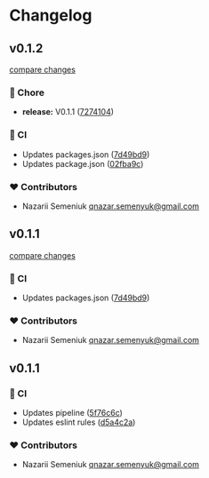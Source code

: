 # Changelog


## v0.1.2

[compare changes](https://github.com/nazarii-semeniuk/nuxt-basic-sitemap/compare/v0.1.1...v0.1.2)

### 🏡 Chore

- **release:** V0.1.1 ([7274104](https://github.com/nazarii-semeniuk/nuxt-basic-sitemap/commit/7274104))

### 🤖 CI

- Updates packages.json ([7d49bd9](https://github.com/nazarii-semeniuk/nuxt-basic-sitemap/commit/7d49bd9))
- Updates package.json ([02fba9c](https://github.com/nazarii-semeniuk/nuxt-basic-sitemap/commit/02fba9c))

### ❤️ Contributors

- Nazarii Semeniuk <qnazar.semenyuk@gmail.com>

## v0.1.1

[compare changes](https://github.com/nazarii-semeniuk/nuxt-simple-sitemap/compare/v0.1.1...v0.1.1)

### 🤖 CI

- Updates packages.json ([7d49bd9](https://github.com/nazarii-semeniuk/nuxt-simple-sitemap/commit/7d49bd9))

### ❤️ Contributors

- Nazarii Semeniuk <qnazar.semenyuk@gmail.com>

## v0.1.1


### 🤖 CI

- Updates pipeline ([5f76c6c](https://github.com/your-org/my-module/commit/5f76c6c))
- Updates eslint rules ([d5a4c2a](https://github.com/your-org/my-module/commit/d5a4c2a))

### ❤️ Contributors

- Nazarii Semeniuk <qnazar.semenyuk@gmail.com>

